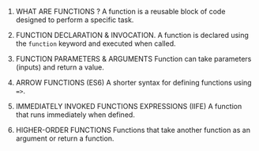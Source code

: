 1. WHAT ARE FUNCTIONS ?
    A function is a reusable block of code designed to perform a specific task.

2. FUNCTION DECLARATION & INVOCATION.
    A function is declared using the `function` keyword and executed when called.

3. FUNCTION PARAMETERS & ARGUMENTS
    Function can take parameters (inputs) and return a value.

4. ARROW FUNCTIONS (ES6)
    A shorter syntax for defining functions using `=>`.

5. IMMEDIATELY INVOKED FUNCTIONS EXPRESSIONS (IIFE)
    A function that runs immediately when defined.

6. HIGHER-ORDER FUNCTIONS
    Functions that take another function as an argument or return a function.